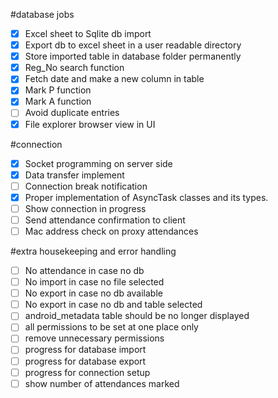 #database jobs
- [x] Excel sheet to Sqlite db import
- [x] Export db to excel sheet in a user readable directory
- [x] Store imported table in database folder permanently
- [x] Reg_No search function
- [x] Fetch date and make a new column in table
- [x] Mark P function
- [x] Mark A function
- [ ] Avoid duplicate entries
- [x] File explorer browser view in UI

#connection
- [x] Socket programming on server side
- [x] Data transfer implement
- [ ] Connection break notification
- [x] Proper implementation of AsyncTask classes and its types.
- [ ] Show connection in progress
- [ ] Send attendance confirmation to client
- [ ] Mac address check on proxy attendances

#extra housekeeping and error handling
- [ ] No attendance in case no db
- [ ] No import in case no file selected
- [ ] No export in case no db available
- [ ] No export in case no db and table selected
- [ ] android_metadata table should be no longer displayed
- [ ] all permissions to be set at one place only
- [ ] remove unnecessary permissions
- [ ] progress for database import
- [ ] progress for database export
- [ ] progress for connection setup
- [ ] show number of attendances marked
